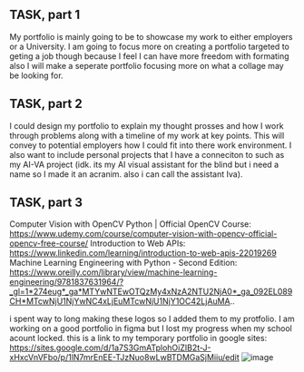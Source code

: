 ## TASK, part 1 ##
My portfolio is mainly going to be to showcase my work to either employers or a University. I am going to focus more on creating a portfolio targeted to geting a job though because I feel I can have more freedom with formating also I will make a seperate portfolio focusing more on what a collage may be looking for.

## TASK, part 2 ##
I could design my portfolio to explain my thought prosses and how I work through problems along with a timeline of my work at key points. This will convey to potential employers how I could fit into there work environment. I also want to include personal projects that I have a conneciton to such as my AI-VA project (idk. its my AI visual assistant for the blind but i need a name so I made it an acranim. also i can call the assistant Iva). 

## TASK, part 3 ##
Computer Vision with OpenCV Python | Official OpenCV Course: https://www.udemy.com/course/computer-vision-with-opencv-official-opencv-free-course/ 
Introduction to Web APIs: https://www.linkedin.com/learning/introduction-to-web-apis-22019269 
Machine Learning Engineering with Python - Second Edition: https://www.oreilly.com/library/view/machine-learning-engineering/9781837631964/?_gl=1*274eug*_ga*MTYwNTEwOTQzMy4xNzA2NTU2NjA0*_ga_092EL089CH*MTcwNjU1NjYwNC4xLjEuMTcwNjU1NjY1OC42LjAuMA..

i spent way to long making these logos so I added them to my protfolio. I am working on a good portfolio in figma but I lost my progress when my school acount locked. 
this is a link to my temporary portfolio in google sites: https://sites.google.com/d/1a7S3GmATplohOiZIB2t-J-xHxcVnVFbo/p/1lN7mrEnEE-TJzNuo8wLwBTDMGaSjMiiu/edit 
![image](https://github.com/FantasticMrCat42/2023-2024/assets/129550102/6f6de613-673b-4e88-8007-bdc5256fe1bf)
